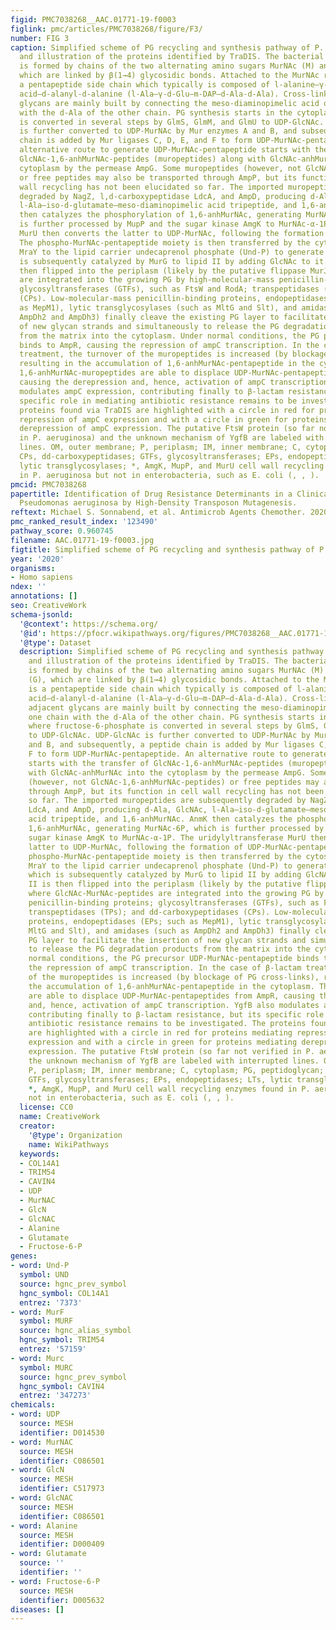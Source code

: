 ```yaml
---
figid: PMC7038268__AAC.01771-19-f0003
figlink: pmc/articles/PMC7038268/figure/F3/
number: FIG 3
caption: Simplified scheme of PG recycling and synthesis pathway of P. aeruginosa
  and illustration of the proteins identified by TraDIS. The bacterial murein matrix
  is formed by chains of the two alternating amino sugars MurNAc (M) and GlcNAc (G),
  which are linked by β(1→4) glycosidic bonds. Attached to the MurNAc residues is
  a pentapeptide side chain which typically is composed of l-alanine–γ-d-glutamate–meso-diaminopimelic
  acid–d-alanyl-d-alanine (l-Ala–γ-d-Glu–m-DAP–d-Ala-d-Ala). Cross-links between adjacent
  glycans are mainly built by connecting the meso-diaminopimelic acid of one chain
  with the d-Ala of the other chain. PG synthesis starts in the cytoplasm, where fructose-6-phosphate
  is converted in several steps by GlmS, GlmM, and GlmU to UDP-GlcNAc. UDP-GlcNAc
  is further converted to UDP-MurNAc by Mur enzymes A and B, and subsequently, a peptide
  chain is added by Mur ligases C, D, E, and F to form UDP-MurNAc-pentapeptide. An
  alternative route to generate UDP-MurNAc-pentapeptide starts with the transfer of
  GlcNAc-1,6-anhMurNAc-peptides (muropeptides) along with GlcNAc-anhMurNAc into the
  cytoplasm by the permease AmpG. Some muropeptides (however, not GlcNAc-1,6-anhMurNAc-peptides)
  or free peptides may also be transported through AmpP, but its function in cell
  wall recycling has not been elucidated so far. The imported muropeptides are subsequently
  degraded by NagZ, l,d-carboxypeptidase LdcA, and AmpD, producing d-Ala, GlcNAc,
  l-Ala–iso-d-glutamate–meso-diaminopimelic acid tripeptide, and 1,6-anhMurNAc. AnmK
  then catalyzes the phosphorylation of 1,6-anhMurNAc, generating MurNAc-6P, which
  is further processed by MupP and the sugar kinase AmgK to MurNAc-α-1P. The uridylyltransferase
  MurU then converts the latter to UDP-MurNAc, following the formation of UDP-MurNAc-pentapeptide.
  The phospho-MurNAc-pentapeptide moiety is then transferred by the cytosolic translocase
  MraY to the lipid carrier undecaprenol phosphate (Und-P) to generate lipid I, which
  is subsequently catalyzed by MurG to lipid II by adding GlcNAc to it. Lipid II is
  then flipped into the periplasm (likely by the putative flippase MurJ), where GlcNAc-MurNAc-peptides
  are integrated into the growing PG by high-molecular-mass penicillin-binding proteins;
  glycosyltransferases (GTFs), such as FtsW and RodA; transpeptidases (TPs); and dd-carboxypeptidases
  (CPs). Low-molecular-mass penicillin-binding proteins, endopeptidases (EPs; such
  as MepM1), lytic transglycosylases (such as MltG and Slt), and amidases (such as
  AmpDh2 and AmpDh3) finally cleave the existing PG layer to facilitate the insertion
  of new glycan strands and simultaneously to release the PG degradation products
  from the matrix into the cytoplasm. Under normal conditions, the PG precursor UDP-MurNAc-pentapeptide
  binds to AmpR, causing the repression of ampC transcription. In the case of β-lactam
  treatment, the turnover of the muropeptides is increased (by blockage of PG cross-links),
  resulting in the accumulation of 1,6-anhMurNAc-pentapeptide in the cytoplasm. The
  1,6-anhMurNAc-muropeptides are able to displace UDP-MurNAc-pentapeptides from AmpR,
  causing the derepression and, hence, activation of ampC transcription. YgfB also
  modulates ampC expression, contributing finally to β-lactam resistance, but its
  specific role in mediating antibiotic resistance remains to be investigated. The
  proteins found via TraDIS are highlighted with a circle in red for proteins mediating
  repression of ampC expression and with a circle in green for proteins mediating
  derepression of ampC expression. The putative FtsW protein (so far not verified
  in P. aeruginosa) and the unknown mechanism of YgfB are labeled with interrupted
  lines. OM, outer membrane; P, periplasm; IM, inner membrane; C, cytoplasm; PG, peptidoglycan;
  CPs, dd-carboxypeptidases; GTFs, glycosyltransferases; EPs, endopeptidases; LTs,
  lytic transglycosylases; *, AmgK, MupP, and MurU cell wall recycling enzymes found
  in P. aeruginosa but not in enterobacteria, such as E. coli (, , ).
pmcid: PMC7038268
papertitle: Identification of Drug Resistance Determinants in a Clinical Isolate of
  Pseudomonas aeruginosa by High-Density Transposon Mutagenesis.
reftext: Michael S. Sonnabend, et al. Antimicrob Agents Chemother. 2020 Mar;64(3):e01771-19.
pmc_ranked_result_index: '123490'
pathway_score: 0.960745
filename: AAC.01771-19-f0003.jpg
figtitle: Simplified scheme of PG recycling and synthesis pathway of P
year: '2020'
organisms:
- Homo sapiens
ndex: ''
annotations: []
seo: CreativeWork
schema-jsonld:
  '@context': https://schema.org/
  '@id': https://pfocr.wikipathways.org/figures/PMC7038268__AAC.01771-19-f0003.html
  '@type': Dataset
  description: Simplified scheme of PG recycling and synthesis pathway of P. aeruginosa
    and illustration of the proteins identified by TraDIS. The bacterial murein matrix
    is formed by chains of the two alternating amino sugars MurNAc (M) and GlcNAc
    (G), which are linked by β(1→4) glycosidic bonds. Attached to the MurNAc residues
    is a pentapeptide side chain which typically is composed of l-alanine–γ-d-glutamate–meso-diaminopimelic
    acid–d-alanyl-d-alanine (l-Ala–γ-d-Glu–m-DAP–d-Ala-d-Ala). Cross-links between
    adjacent glycans are mainly built by connecting the meso-diaminopimelic acid of
    one chain with the d-Ala of the other chain. PG synthesis starts in the cytoplasm,
    where fructose-6-phosphate is converted in several steps by GlmS, GlmM, and GlmU
    to UDP-GlcNAc. UDP-GlcNAc is further converted to UDP-MurNAc by Mur enzymes A
    and B, and subsequently, a peptide chain is added by Mur ligases C, D, E, and
    F to form UDP-MurNAc-pentapeptide. An alternative route to generate UDP-MurNAc-pentapeptide
    starts with the transfer of GlcNAc-1,6-anhMurNAc-peptides (muropeptides) along
    with GlcNAc-anhMurNAc into the cytoplasm by the permease AmpG. Some muropeptides
    (however, not GlcNAc-1,6-anhMurNAc-peptides) or free peptides may also be transported
    through AmpP, but its function in cell wall recycling has not been elucidated
    so far. The imported muropeptides are subsequently degraded by NagZ, l,d-carboxypeptidase
    LdcA, and AmpD, producing d-Ala, GlcNAc, l-Ala–iso-d-glutamate–meso-diaminopimelic
    acid tripeptide, and 1,6-anhMurNAc. AnmK then catalyzes the phosphorylation of
    1,6-anhMurNAc, generating MurNAc-6P, which is further processed by MupP and the
    sugar kinase AmgK to MurNAc-α-1P. The uridylyltransferase MurU then converts the
    latter to UDP-MurNAc, following the formation of UDP-MurNAc-pentapeptide. The
    phospho-MurNAc-pentapeptide moiety is then transferred by the cytosolic translocase
    MraY to the lipid carrier undecaprenol phosphate (Und-P) to generate lipid I,
    which is subsequently catalyzed by MurG to lipid II by adding GlcNAc to it. Lipid
    II is then flipped into the periplasm (likely by the putative flippase MurJ),
    where GlcNAc-MurNAc-peptides are integrated into the growing PG by high-molecular-mass
    penicillin-binding proteins; glycosyltransferases (GTFs), such as FtsW and RodA;
    transpeptidases (TPs); and dd-carboxypeptidases (CPs). Low-molecular-mass penicillin-binding
    proteins, endopeptidases (EPs; such as MepM1), lytic transglycosylases (such as
    MltG and Slt), and amidases (such as AmpDh2 and AmpDh3) finally cleave the existing
    PG layer to facilitate the insertion of new glycan strands and simultaneously
    to release the PG degradation products from the matrix into the cytoplasm. Under
    normal conditions, the PG precursor UDP-MurNAc-pentapeptide binds to AmpR, causing
    the repression of ampC transcription. In the case of β-lactam treatment, the turnover
    of the muropeptides is increased (by blockage of PG cross-links), resulting in
    the accumulation of 1,6-anhMurNAc-pentapeptide in the cytoplasm. The 1,6-anhMurNAc-muropeptides
    are able to displace UDP-MurNAc-pentapeptides from AmpR, causing the derepression
    and, hence, activation of ampC transcription. YgfB also modulates ampC expression,
    contributing finally to β-lactam resistance, but its specific role in mediating
    antibiotic resistance remains to be investigated. The proteins found via TraDIS
    are highlighted with a circle in red for proteins mediating repression of ampC
    expression and with a circle in green for proteins mediating derepression of ampC
    expression. The putative FtsW protein (so far not verified in P. aeruginosa) and
    the unknown mechanism of YgfB are labeled with interrupted lines. OM, outer membrane;
    P, periplasm; IM, inner membrane; C, cytoplasm; PG, peptidoglycan; CPs, dd-carboxypeptidases;
    GTFs, glycosyltransferases; EPs, endopeptidases; LTs, lytic transglycosylases;
    *, AmgK, MupP, and MurU cell wall recycling enzymes found in P. aeruginosa but
    not in enterobacteria, such as E. coli (, , ).
  license: CC0
  name: CreativeWork
  creator:
    '@type': Organization
    name: WikiPathways
  keywords:
  - COL14A1
  - TRIM54
  - CAVIN4
  - UDP
  - MurNAC
  - GlcN
  - GlcNAC
  - Alanine
  - Glutamate
  - Fructose-6-P
genes:
- word: Und-P
  symbol: UND
  source: hgnc_prev_symbol
  hgnc_symbol: COL14A1
  entrez: '7373'
- word: MurF
  symbol: MURF
  source: hgnc_alias_symbol
  hgnc_symbol: TRIM54
  entrez: '57159'
- word: Murc
  symbol: MURC
  source: hgnc_prev_symbol
  hgnc_symbol: CAVIN4
  entrez: '347273'
chemicals:
- word: UDP
  source: MESH
  identifier: D014530
- word: MurNAC
  source: MESH
  identifier: C086501
- word: GlcN
  source: MESH
  identifier: C517973
- word: GlcNAC
  source: MESH
  identifier: C086501
- word: Alanine
  source: MESH
  identifier: D000409
- word: Glutamate
  source: ''
  identifier: ''
- word: Fructose-6-P
  source: MESH
  identifier: D005632
diseases: []
---
```


